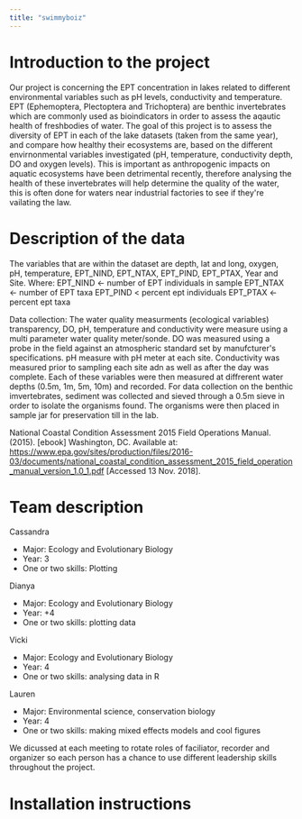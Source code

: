 ```yaml
---
title: "swimmyboiz"
---
```


# Introduction to the project
Our project is concerning the EPT concentration in lakes related to different environmental variables such as pH levels, conductivity and temperature. EPT (Ephemoptera, Plectoptera and Trichoptera) are benthic invertebrates which are commonly used as bioindicators in order to assess the aqautic health of freshbodies of water. The goal of this project is to assess the diversity of EPT in each of the lake datasets (taken from the same year), and compare how healthy their ecosystems are, based on the different envirnonmental variables investigated (pH, temperature, conductivity depth, DO and oxygen levels). This is important as anthropogenic impacts on aquatic ecosystems have been detrimental recently, therefore analysing the health of these invertebrates will help determine the quality of the water, this is often done for waters near industrial factories to see if they're vailating the law.


# Description of the data
The variables that are within the dataset are depth, lat and long, oxygen, pH, temperature, EPT_NIND, EPT_NTAX, EPT_PIND, EPT_PTAX, Year and Site. Where: EPT_NIND <- number of EPT individuals in sample EPT_NTAX <- number of EPT taxa EPT_PIND < percent ept individuals EPT_PTAX <- percent ept taxa

Data collection: The water quality measurments (ecological variables) transparency, DO, pH, temperature and conductivity were measure using a multi parameter water quality meter/sonde. DO was measured using a probe in the field against an atmospheric standard set by manufcturer's specifications. pH measure with pH meter at each site. Conductivity was measured prior to sampling each site adn as well as after the day was complete. Each of these variables were then measured at diffrerent water depths (0.5m, 1m, 5m, 10m) and recorded. For data collection on the benthic imvertebrates, sediment was collected and sieved through a 0.5m sieve in order to isolate the organisms found. The organisms were then placed in sample jar for preservation till in the lab.

National Coastal Condition Assessment 2015 Field Operations Manual. (2015). [ebook] Washington, DC. Available at: https://www.epa.gov/sites/production/files/2016-03/documents/national_coastal_condition_assessment_2015_field_operation_manual_version_1.0_1.pdf [Accessed 13 Nov. 2018].


# Team description

Cassandra

- Major: Ecology and Evolutionary Biology
- Year: 3
- One or two skills: Plotting

Dianya

- Major: Ecology and Evolutionary Biology
- Year: +4
- One or two skills: plotting data

Vicki

- Major: Ecology and Evolutionary Biology
- Year: 4
- One or two skills: analysing data in R

Lauren

- Major: Environmental science, conservation biology
- Year: 4
- One or two skills: making mixed effects models and cool figures

We dicussed at each meeting to rotate roles of faciliator, recorder and organizer so each person has a chance to use different leadership skills throughout the project.


# Installation instructions 
